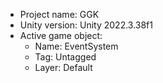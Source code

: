 <!-- UNITY CODE ASSIST INSTRUCTIONS START -->
- Project name: GGK
- Unity version: Unity 2022.3.38f1
- Active game object:
  - Name: EventSystem
  - Tag: Untagged
  - Layer: Default
<!-- UNITY CODE ASSIST INSTRUCTIONS END -->